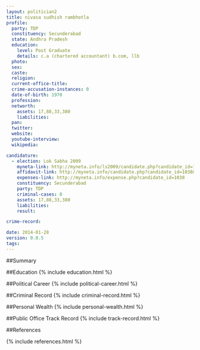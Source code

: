 ```yaml
---
layout: politician2
title: nivasa sudhish rambhotla
profile: 
  party: TDP
  constituency: Secunderabad
  state: Andhra Pradesh
  education: 
    level: Post Graduate
    details: c.a (chartered accountant) b.com, llb
  photo: 
  sex: 
  caste: 
  religion: 
  current-office-title: 
  crime-accusation-instances: 0
  date-of-birth: 1970
  profession: 
  networth: 
    assets: 17,88,33,380
    liabilities: 
  pan: 
  twitter: 
  website: 
  youtube-interview: 
  wikipedia: 

candidature: 
  - election: Lok Sabha 2009
    myneta-link: http://myneta.info/ls2009/candidate.php?candidate_id=1038
    affidavit-link: http://myneta.info/candidate.php?candidate_id=1038&scan=original
    expenses-link: http://myneta.info/expense.php?candidate_id=1038
    constituency: Secunderabad 
    party: TDP
    criminal-cases: 0
    assets: 17,88,33,380
    liabilities: 
    result:  

crime-record: 

date: 2014-01-28
version: 0.0.5
tags: 
---
```

##Summary


##Education
{% include education.html %}


##Political Career
{% include political-career.html %}


##Criminal Record
{% include criminal-record.html %}


##Personal Wealth
{% include personal-wealth.html %}


##Public Office Track Record
{% include track-record.html %}


##References


{% include references.html %}